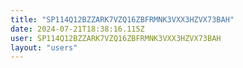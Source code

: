 ```yaml
---
title: "SP114Q12BZZARK7VZQ16ZBFRMNK3VXX3HZVX73BAH"
date: 2024-07-21T18:38:16.115Z
user: SP114Q12BZZARK7VZQ16ZBFRMNK3VXX3HZVX73BAH
layout: "users"
---
```

    